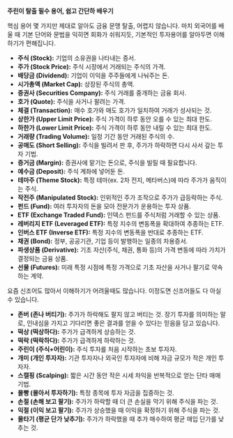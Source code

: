 **주린이 탈출 필수 용어, 쉽고 간단하 배우기**

핵심 용어 몇 가지만 제대로 알아도 금융 문맹 탈출, 어렵지 않습니다. 마치 외국어를 배울 때 기본 단어와 문법을 익히면 회화가 쉬워지듯, 기본적인 투자용어를 알아두면 이해하기가 편해집니다.

- **주식 (Stock):** 기업의 소유권을 나타내는 증서.
- **주가 (Stock Price):** 주식 시장에서 거래되는 주식의 가격.
- **배당금 (Dividend):** 기업이 이익을 주주들에게 나눠주는 돈.
- **시가총액 (Market Cap):** 상장된 주식의 총액.
- **증권사 (Securities Company):** 주식 거래를 중개하는 금융 회사.
- **호가 (Quote):** 주식을 사거나 팔려는 가격.
- **체결 (Transaction):** 매수 호가와 매도 호가가 일치하여 거래가 성사되는 것.
- **상한가 (Upper Limit Price):** 주식 가격이 하루 동안 오를 수 있는 최대 한도.
- **하한가 (Lower Limit Price):** 주식 가격이 하루 동안 내릴 수 있는 최대 한도.
- **거래량 (Trading Volume):** 일정 기간 동안 거래된 주식의 수.
- **공매도 (Short Selling):** 주식을 빌려서 판 후, 주가가 하락하면 다시 사서 갚는 투자 기법.
- **증거금 (Margin):** 증권사에 맡기는 돈으로, 주식을 빌릴 때 필요합니다.
- **예수금 (Deposit):** 주식 계좌에 넣어둔 돈.
-  **테마주 (Theme Stock):** 특정 테마(ex. 2차 전지, 메타버스)에 따라 주가가 움직이는 주식.
- **작전주 (Manipulated Stock):** 인위적인 주가 조작으로 주가가 급등락하는 주식.
- **펀드 (Fund):** 여러 투자자의 돈을 모아 전문가가 운용하는 투자 상품.
- **ETF (Exchange Traded Fund):** 인덱스 펀드를 주식처럼 거래할 수 있는 상품.
-  **레버리지 ETF (Leveraged ETF):** 특정 지수의 변동폭을 확대하여 추종하는 ETF.
- **인버스 ETF (Inverse ETF):** 특정 지수의 변동폭을 반대로 추종하는 ETF.
- **채권 (Bond):** 정부, 공공기관, 기업 등이 발행하는 일종의 차용증서.
- **파생상품 (Derivative):** 기초 자산(주식, 채권, 통화 등)의 가격 변동에 따라 가치가 결정되는 금융 상품.
- **선물 (Futures):** 미래 특정 시점에 특정 가격으로 기초 자산을 사거나 팔기로 약속하는 계약.


요즘 신조어도 많아서 이해하기가 어려울때도 많습니다. 이정도면 신조어들도 다 아실 수 있습니다.
- **존버 (존나 버티기):** 주가가 하락해도 팔지 않고 버티는 것. 장기 투자를 의미하는 말로, 인내심을 가지고 기다리면 좋은 결과를 얻을 수 있다는 믿음을 담고 있습니다.
- **떡상 (떡상하다):** 주가가 급격하게 상승하는 것.
- **떡락 (떡락하다):** 주가가 급격하게 하락하는 것.
- **주린이 (주식+어린이):** 주식 투자를 처음 시작하는 초보 투자자.
- **개미 (개인 투자자):** 기관 투자자나 외국인 투자자에 비해 자금 규모가 작은 개인 투자자.
- **스캘핑 (Scalping):** 짧은 시간 동안 작은 시세 차익을 반복적으로 얻는 단타 매매 기법.
- **몰빵 (몰아서 투자하기):** 특정 종목에 투자 자금을 집중하는 것.
- **손절 (손해 보고 팔기):** 주가가 하락할 때 더 큰 손실을 막기 위해 주식을 파는 것.
- **익절 (이익 보고 팔기):** 주가가 상승했을 때 이익을 확정하기 위해 주식을 파는 것.
- **물타기 (평균 단가 낮추기):** 주가가 하락했을 때 추가 매수하여 평균 매입 단가를 낮추는 것.
